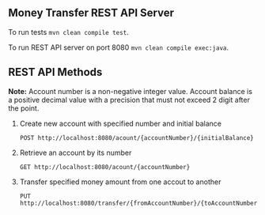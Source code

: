 
## Money Transfer REST API Server

To run tests `mvn clean compile test`.

To run REST API server on port 8080  `mvn clean compile exec:java`.

## REST API Methods
**Note:** Account number is a non-negative integer value. Account balance is a positive decimal value with a precision that must not exceed 2 digit after the point.

1. Create new account with specified number and initial balance
   ```
   POST http://localhost:8080/acount/{accountNumber}/{initialBalance}
   ```
2. Retrieve an account by its number
   ```
   GET http://localhost:8080/acount/{accountNumber}
   ```
3. Transfer specified money amount from one accout to another
   ```
   PUT http://localhost:8080/transfer/{fromAccountNumber}/{toAccountNumber}/{moneyAmnountToTransfer}
   ```

